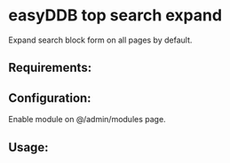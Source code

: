 easyDDB top search expand
==========

Expand search block form on all pages by default.

## Requirements:

## Configuration:
Enable module on @/admin/modules page.

## Usage:

